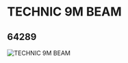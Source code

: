 # TECHNIC 9M BEAM
## 64289
![TECHNIC 9M BEAM](https://lc-www-live-s.legocdn.com/media/bricks/5/2/4645730.jpg)